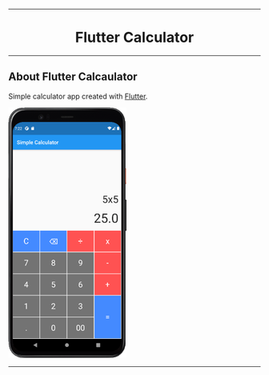 <hr>
<h1 align=center>Flutter Calculator</h1>
<hr>

## About Flutter Calcaulator
Simple calculator app created with [Flutter](https://flutter.dev/).

<img src="https://raw.githubusercontent.com/CaetanoMatheus/repositories-images/master/flutter_calculator/simple-calculator.png" height="500">

<hr>